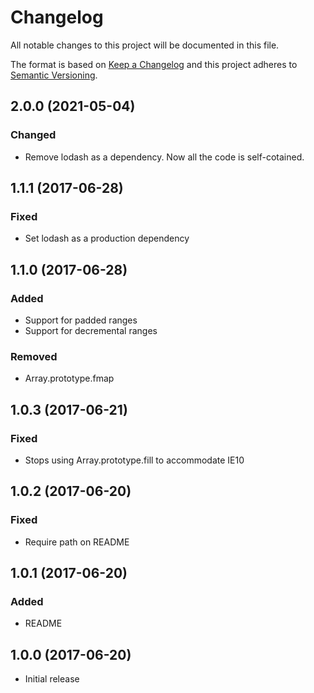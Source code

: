 # Changelog

All notable changes to this project will be documented in this file.

The format is based on [Keep a Changelog](http://keepachangelog.com/)
and this project adheres to [Semantic Versioning](http://semver.org/).

## 2.0.0 (2021-05-04)

### Changed

- Remove lodash as a dependency. Now all the code is self-cotained.

## 1.1.1 (2017-06-28)

### Fixed

- Set lodash as a production dependency

## 1.1.0 (2017-06-28)

### Added

- Support for padded ranges
- Support for decremental ranges

### Removed

- Array.prototype.fmap

## 1.0.3 (2017-06-21)

### Fixed

- Stops using Array.prototype.fill to accommodate IE10

## 1.0.2 (2017-06-20)

### Fixed

- Require path on README

## 1.0.1 (2017-06-20)

### Added

- README

## 1.0.0 (2017-06-20)

- Initial release

